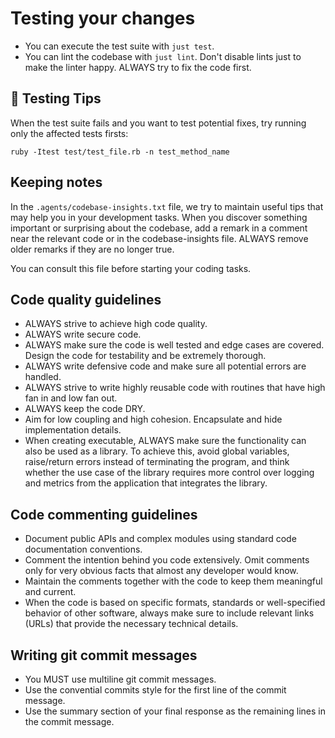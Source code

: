 # Testing your changes

- You can execute the test suite with `just test`.
- You can lint the codebase with `just lint`.
  Don't disable lints just to make the linter happy. ALWAYS try to fix the code first.

## 🧪 Testing Tips

When the test suite fails and you want to test potential fixes, try running only the affected
tests firsts:

`ruby -Itest test/test_file.rb -n test_method_name`

## Keeping notes

In the `.agents/codebase-insights.txt` file, we try to maintain useful tips that may help
you in your development tasks. When you discover something important or surprising about
the codebase, add a remark in a comment near the relevant code or in the codebase-insights
file. ALWAYS remove older remarks if they are no longer true.

You can consult this file before starting your coding tasks.

## Code quality guidelines

- ALWAYS strive to achieve high code quality.
- ALWAYS write secure code.
- ALWAYS make sure the code is well tested and edge cases are covered. Design the code for testability and be extremely thorough.
- ALWAYS write defensive code and make sure all potential errors are handled.
- ALWAYS strive to write highly reusable code with routines that have high fan in and low fan out.
- ALWAYS keep the code DRY.
- Aim for low coupling and high cohesion. Encapsulate and hide implementation details.
- When creating executable, ALWAYS make sure the functionality can also be used as a library.
  To achieve this, avoid global variables, raise/return errors instead of terminating the program, and think whether the use case of the library requires more control over logging
  and metrics from the application that integrates the library.

## Code commenting guidelines

- Document public APIs and complex modules using standard code documentation conventions.
- Comment the intention behind you code extensively. Omit comments only for very obvious
  facts that almost any developer would know.
- Maintain the comments together with the code to keep them meaningful and current.
- When the code is based on specific formats, standards or well-specified behavior of
  other software, always make sure to include relevant links (URLs) that provide the
  necessary technical details.

## Writing git commit messages

- You MUST use multiline git commit messages.
- Use the convential commits style for the first line of the commit message.
- Use the summary section of your final response as the remaining lines in the commit message.
